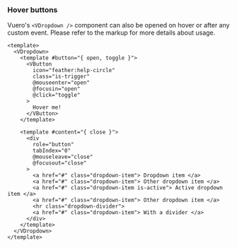 ### Hover buttons

Vuero's `<VDropdown />` component can also be opened
on hover or after any custom event.
Please refer to the markup for more details about usage.

<!--code-->

```vue
<template>
  <VDropdown>
    <template #button="{ open, toggle }">
      <VButton
        icon="feather:help-circle"
        class="is-trigger"
        @mouseenter="open"
        @focusin="open"
        @click="toggle"
      >
        Hover me!
      </VButton>
    </template>

    <template #content="{ close }">
      <div
        role="button"
        tabIndex="0"
        @mouseleave="close"
        @focusout="close"
      >
        <a href="#" class="dropdown-item"> Dropdown item </a>
        <a href="#" class="dropdown-item"> Other dropdown item </a>
        <a href="#" class="dropdown-item is-active"> Active dropdown item </a>
        <a href="#" class="dropdown-item"> Other dropdown item </a>
        <hr class="dropdown-divider">
        <a href="#" class="dropdown-item"> With a divider </a>
      </div>
    </template>
  </VDropdown>
</template>
```

<!--/code-->

<!--example-->

<VField horizontal style="gap: 0.5rem;">
  <VControl>
    <VDropdown>
      <template #button="{ open, toggle }">
        <VButton
          icon="feather:alert-triangle"
          class="is-trigger"
          color="warning"
          @mouseenter="open"
          @focusin="open"
          @click="toggle"
        >
          Hover me!
        </VButton>
      </template>
      <template #content="{ close }">
        <div @mouseleave="close" @focusout="close">
          <a href="#" class="dropdown-item"> Dropdown item </a>
          <a href="#" class="dropdown-item"> Other dropdown item </a>
          <a href="#" class="dropdown-item is-active"> Active dropdown item </a>
          <a href="#" class="dropdown-item"> Other dropdown item </a>
          <hr class="dropdown-divider" />
          <a href="#" class="dropdown-item"> With a divider </a>
        </div>
      </template>
    </VDropdown>
  </VControl>

  <VControl>
    <VDropdown title="Primary button" up>
      <template #button="{ open, toggle }">
        <VButton
          icon="feather:help-circle"
          class="is-trigger"
          @mouseenter="open"
          @focusin="open"
          @click="toggle"
        >
          Hover me!
        </VButton>
      </template>
      <template #content="{ close }">
        <div @mouseleave="close" @focusout="close">
          <a href="#" class="dropdown-item"> Dropdown item </a>
          <a href="#" class="dropdown-item"> Other dropdown item </a>
          <a href="#" class="dropdown-item is-active"> Active dropdown item </a>
          <a href="#" class="dropdown-item"> Other dropdown item </a>
          <hr class="dropdown-divider" />
          <a href="#" class="dropdown-item"> With a divider </a>
        </div>
      </template>
    </VDropdown>
  </VControl>
</VField>

<!--/example-->
